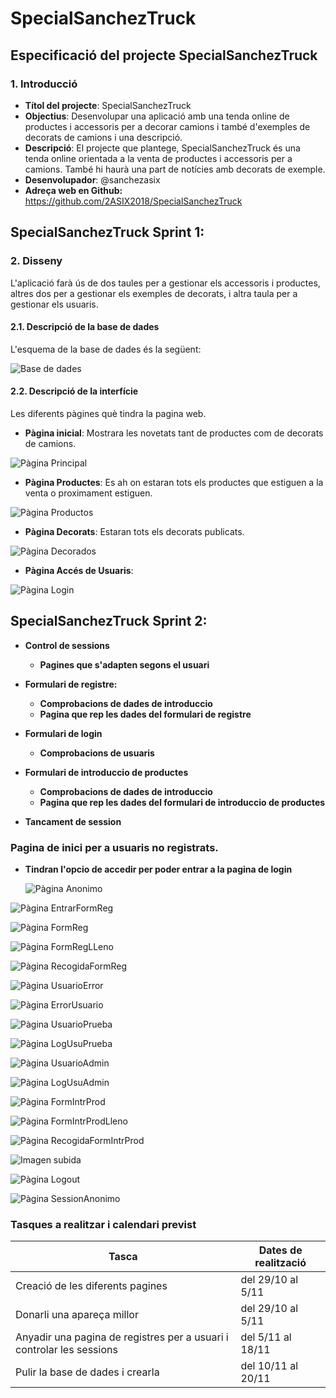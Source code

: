 # SpecialSanchezTruck

## Especificació del projecte SpecialSanchezTruck

### 1. Introducció

* **Títol del projecte**: SpecialSanchezTruck
* **Objectius**: 
  Desenvolupar una aplicació amb una tenda online de productes i accessoris per a decorar camions i també d'exemples de decorats de camions i una descripció.
* **Descripció**: El projecte que plantege, SpecialSanchezTruck és una tenda online orientada a la venta de productes i accessoris per a camions. També hi haurà una part de notícies amb decorats de exemple.
* **Desenvolupador**: @sanchezasix
* **Adreça web en Github:** https://github.com/2ASIX2018/SpecialSanchezTruck

## SpecialSanchezTruck  Sprint 1: 

### 2. Disseny

L'aplicació farà ús de dos taules per a gestionar els accessoris i productes, altres dos per a gestionar els exemples de decorats, i altra taula per a gestionar els usuaris.

#### 2.1. Descripció de la base de dades

L'esquema de la base de dades és la següent:

![Base de dades](imgread/bd.PNG)

#### 2.2. Descripció de la interfície

Les diferents pàgines què tindra la pagina web.

* **Pàgina inicial**: Mostrara les novetats tant de productes com de decorats de camions.

![Pàgina Principal](imgread/principal.PNG)

* **Pàgina Productes**: Es ah on estaran tots els productes que estiguen a la venta o proximament estiguen.

![Pàgina Productos](imgread/Productes.PNG)

* **Pàgina Decorats**: Estaran tots els decorats publicats.

![Pàgina Decorados](imgread/Decorados.PNG)

* **Pàgina Accés de Usuaris**:

![Pàgina Login](imgread/login.PNG)

## SpecialSanchezTruck  Sprint 2:

* **Control de sessions**
    * **Pagines que s'adapten segons el usuari**

* **Formulari de registre:**
    * **Comprobacions de dades de introduccio**
    * **Pagina que rep les dades del formulari de registre**

* **Formulari de login**
    * **Comprobacions de usuaris**

* **Formulari de introduccio de productes**
    * **Comprobacions de dades de introduccio**
    * **Pagina que rep les dades del formulari de introduccio de productes**

* **Tancament de session**

### Pagina de inici per a usuaris no registrats.

* **Tindran l'opcio de accedir per poder entrar a la pagina de login**

    ![Pàgina Anonimo](imgread/paganonimo.png)


![Pàgina EntrarFormReg](imgread/entrarformreg.png)

![Pàgina FormReg](imgread/formreg.png)

![Pàgina FormRegLLeno](imgread/formreglleno.png)

![Pàgina RecogidaFormReg](imgread/recformreg.png)

![Pàgina UsuarioError](imgread/usuarioerror.png)

![Pàgina ErrorUsuario](imgread/errorusuario.png)

![Pàgina UsuarioPrueba](imgread/usuarioprueba.png)

![Pàgina LogUsuPrueba](imgread/loginusuarioprueba.png)

![Pàgina UsuarioAdmin](imgread/usuarioadmin.png)

![Pàgina LogUsuAdmin](imgread/menuadmin.png)

![Pàgina FormIntrProd](imgread/formintrodprod.png)

![Pàgina FormIntrProdLleno](imgread/formintrodprodlleno.png)

![Pàgina RecogidaFormIntrProd](imgread/recformintrodprod.png)

![Imagen subida](imgread/subidafotos.png)

![Pàgina Logout](imgread/cerrarsession.png)

![Pàgina SessionAnonimo](imgread/pruebacerrarsession.png)




### Tasques a realitzar i calendari previst

| Tasca | Dates de realització |
|------|-------------|
| Creació de les diferents pagines | del 29/10 al 5/11 |
| Donarli una apareça millor |del 29/10 al 5/11  |
| Anyadir una pagina de registres per a usuari i controlar les sessions |del 5/11 al 18/11  |
| Pulir la base de dades i crearla |del 10/11 al 20/11  |